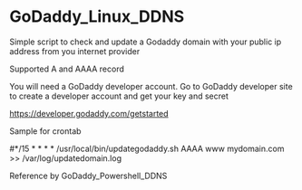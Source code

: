 # GoDaddy_Linux_DDNS
Simple script to check and update a Godaddy domain with your public ip address from you internet provider

Supported A and AAAA record

You will need a GoDaddy developer account.
Go to GoDaddy developer site to create a developer account and get your key and secret

https://developer.godaddy.com/getstarted


Sample for crontab

#*/15    *       *       *       *       /usr/local/bin/updategodaddy.sh AAAA www mydomain.com >> /var/log/updatedomain.log

Reference by GoDaddy_Powershell_DDNS
